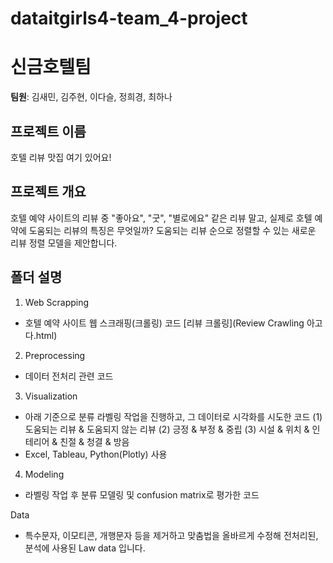 # dataitgirls4-team_4-project
# 신금호텔팀
<b>팀원</b>: 김새민, 김주현, 이다슬, 정희경, 최하나

## 프로젝트 이름  
호텔 리뷰 맛집 여기 있어요!

## 프로젝트 개요
호텔 예약 사이트의 리뷰 중 "좋아요", "굿", "별로에요" 같은 리뷰 말고, 실제로 호텔 예약에 도움되는 리뷰의 특징은 무엇일까? 
도움되는 리뷰 순으로 정렬할 수 있는 새로운 리뷰 정렬 모델을 제안합니다.

## 폴더 설명
1. Web Scrapping
- 호텔 예약 사이트 웹 스크래핑(크롤링) 코드
[리뷰 크롤링](Review Crawling 아고다.html)

2. Preprocessing
- 데이터 전처리 관련 코드

3. Visualization
- 아래 기준으로 분류 라벨링 작업을 진행하고, 그 데이터로 시각화를 시도한 코드
  (1) 도움되는 리뷰 & 도움되지 않는 리뷰 (2) 긍정 & 부정 & 중립 (3) 시설 & 위치 & 인테리어 & 친절 & 청결 & 방음
- Excel, Tableau, Python(Plotly) 사용

4. Modeling
- 라벨링 작업 후 분류 모델링 및 confusion matrix로 평가한 코드 

Data
- 특수문자, 이모티콘, 개행문자 등을 제거하고 맞춤법을 올바르게 수정해 전처리된, 분석에 사용된 Law data 입니다.
